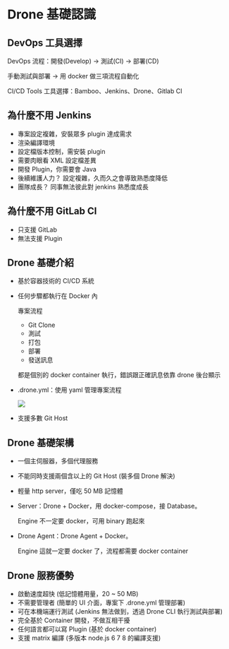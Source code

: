 # Drone 基礎認識

## DevOps 工具選擇

DevOps 流程：開發(Develop) -> 測試(CI) -> 部署(CD)

手動測試與部署 -> 用 docker 做三項流程自動化

CI/CD Tools 工具選擇：Bamboo、Jenkins、Drone、Gitlab CI

## 為什麼不用 Jenkins

- 專案設定複雜，安裝眾多 plugin 達成需求
- 渲染編譯環境
- 設定檔版本控制，需安裝 plugin
- 需要肉眼看 XML 設定檔差異
- 開發 Plugin，你需要會 Java
- 後續維護人力？ 設定複雜，久而久之會導致熟悉度降低
- 團隊成長？ 同事無法彼此對 jenkins 熟悉度成長

## 為什麼不用 GitLab CI

- 只支援 GitLab
- 無法支援 Plugin

## Drone 基礎介紹

- 基於容器技術的 CI/CD 系統
- 任何步驟都執行在 Docker 內

    專案流程

    - Git Clone
    - 測試
    - 打包
    - 部署
    - 發送訊息

  都是個別的 docker container 執行，錯誤跟正確訊息依靠 drone 後台顯示

- .drone.yml：使用 yaml 管理專案流程

  ![](/Users/eden.liu/Desktop/myProjects/learning-drone/assets/drone-yml.png)

- 支援多數 Git Host

## Drone 基礎架構

- 一個主伺服器，多個代理服務
- 不能同時支援兩個含以上的 Git Host (裝多個 Drone 解決)
- 輕量 http server，僅吃 50 MB 記憶體
- Server：Drone + Docker，用 docker-compose，接 Database。

  Engine 不一定要 docker，可用 binary 跑起來

- Drone Agent：Drone Agent + Docker。

  Engine 這就一定要 docker 了，流程都需要 docker container

## Drone 服務優勢

- 啟動速度超快 (低記憶體用量，20 ~ 50 MB)
- 不需要管理者 (簡單的 UI 介面，專案下 .drone.yml 管理部署)
- 可在本機端運行測試 (Jenkins 無法做到，透過 Drone CLI 執行測試與部署)
- 完全基於 Container 開發，不做互相干擾
- 任何語言都可以寫 Plugin (基於 docker container)
- 支援 matrix 編譯 (多版本 node.js 6 7 8 的編譯支援)
